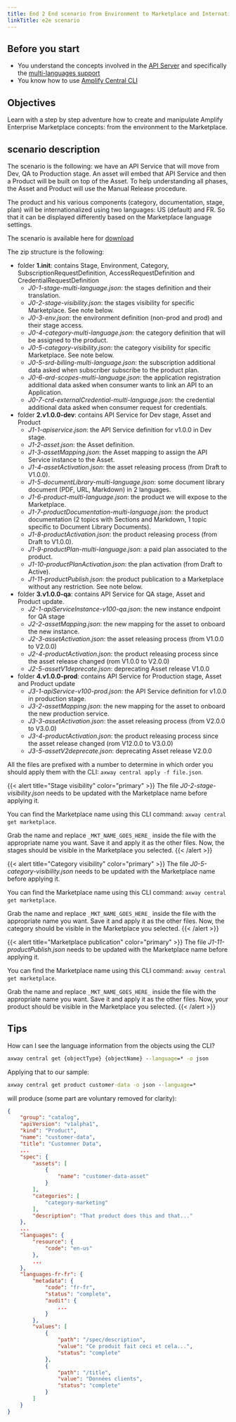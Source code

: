 ```yaml
---
title: End 2 End scenario from Environment to Marketplace and Internationalization
linkTitle: e2e scenario
---
```


## Before you start

* You understand the concepts involved in the [API Server](/docs/integrate_with_central/api_server/) and specifically the [multi-languages support](/docs/integrate_with_central/api_server/#multi-languages-support)
* You know how to use [Amplify Central CLI](/docs/integrate_with_central/cli_central)

## Objectives

Learn with a step by step adventure how to create and manipulate Amplify Enterprise Marketplace concepts: from the environment to the Marketplace.

## scenario description

The scenario is the following: we have an API Service that will move from Dev, QA to Production stage. An asset will embed that API Service and then a Product will be built on top of the Asset. To help understanding all phases, the Asset and Product will use the Manual Release procedure.

The product and his various components (category, documentation, stage, plan) will be internationalized using two languages: US (default) and FR. So that it can be displayed differently based on the Marketplace language settings.

The scenario is available here for [download](/samples/e2e/e2e.zip)

The zip structure is the following:

* folder **1.init**: contains Stage, Environment, Category, SubscriptionRequestDefinition, AccessRequestDefinition and CredentialRequestDefinition
    * *J0-1-stage-multi-language.json*: the stages definition and their translation.
    * *J0-2-stage-visibility.json*: the stages visibility for specific Marketplace. See note below.
    * *J0-3-env.json*: the environment definition (non-prod and prod) and their stage access.
    * *J0-4-category-multi-language.json*: the category definition that will be assigned to the product.
    * *J0-5-category-visibility.json*: the category visibility for specific Marketplace. See note below.
    * *J0-5-srd-billing-multi-language.json*: the subscription additional data asked when subscriber subscribe to the product plan.
    * *J0-6-ard-scopes-multi-language.json*: the application registration additional data asked when consumer wants to link an API to an Application.
    * *J0-7-crd-externalCredential-multi-language.json*: the credential additional data asked when consumer request for credentials.
* folder **2.v1.0.0-dev**: contains API Service for Dev stage, Asset and Product
    * *J1-1-apiservice.json*: the API Service definition for v1.0.0 in Dev stage.
    * *J1-2-asset.json*: the Asset definition.
    * *J1-3-assetMapping.json*: the Asset mapping to assign the API Service instance to the Asset.
    * *J1-4-assetActivation.json*: the asset releasing process (from Draft to V1.0.0).
    * *J1-5-documentLibrary-multi-language.json*: some document library document (PDF, URL, Markdown) in 2 languages.
    * *J1-6-product-multi-language.json*: the product we will expose to the Marketplace.
    * *J1-7-productDocumentation-multi-language.json*: the product documentation (2 topics with Sections and Markdown, 1 topic specific to Document Library Documents).
    * *J1-8-productActivation.json*: the product releasing process (from Draft to V1.0.0).
    * *J1-9-productPlan-multi-language.json*: a paid plan associated to the product.
    * *J1-10-productPlanActivation.json*: the plan activation (from Draft to Active).
    * *J1-11-productPublish.json*: the product publication to a Marketplace without any restriction. See note below.
* folder **3.v1.0.0-qa**: contains API Service for QA stage, Asset and Product update.
    * *J2-1-apiServiceInstance-v100-qa.json*: the new instance endpoint for QA stage
    * *J2-2-assetMapping.json*: the new mapping for the asset to onboard the new instance.
    * *J2-3-assetActivation.json*: the asset releasing process (from V1.0.0 to V2.0.0)
    * *J2-4-productActivation.json*: the product releasing process since the asset release changed (rom V1.0.0 to V2.0.0)
    * *J2-5-assetV1deprecate.json*: deprecating Asset release V1.0.0
* folder **4.v1.0.0-prod**: contains API Service for Production stage, Asset and Product update
    * *J3-1-apiService-v100-prod.json*: the API Service definition for v1.0.0 in production stage.
    * *J3-2-assetMapping.json*: the new mapping for the asset to onboard the new production service.
    * *J3-3-assetActivation.json*: the asset releasing process (from V2.0.0 to V3.0.0)
    * *J3-4-productActivation.json*: the product releasing process since the asset release changed (rom V12.0.0 to V3.0.0)
    * *J3-5-assetV2deprecate.json*: deprecating Asset release V2.0.0

All the files are prefixed with a number to determine in which order you should apply them with the CLI: `axway central apply -f file.json`.

{{< alert title="Stage visibility" color="primary" >}}
The file *J0-2-stage-visibility.json* needs to be updated with the Marketplace name before applying it.

You can find the Marketplace name using this CLI command: `axway central get marketplace`.

Grab the name and replace `_MKT_NAME_GOES_HERE_` inside the file with the appropriate name you want. Save it and apply it as the other files. Now, the stages should be visible in the Marketplace you selected.
{{< /alert >}}

{{< alert title="Category visibility" color="primary" >}}
The file *J0-5-category-visibility.json* needs to be updated with the Marketplace name before applying it.

You can find the Marketplace name using this CLI command: `axway central get marketplace`.

Grab the name and replace `_MKT_NAME_GOES_HERE_` inside the file with the appropriate name you want. Save it and apply it as the other files. Now, the category should be visible in the Marketplace you selected.
{{< /alert >}}

{{< alert title="Marketplace publication" color="primary" >}}
The file *J1-11-productPublish.json* needs to be updated with the Marketplace name before applying it.

You can find the Marketplace name using this CLI command: `axway central get marketplace`.

Grab the name and replace `_MKT_NAME_GOES_HERE_` inside the file with the appropriate name you want. Save it and apply it as the other files. Now, your product should be visible in the Marketplace you selected.
{{< /alert >}}

## Tips

How can I see the language information from the objects using the CLI?

```cmd
axway central get {objectType} {objectName} --language=* -o json
```

Applying that to our sample:

```cmd
axway central get product customer-data -o json --language=*
```

will produce (some part are voluntary removed for clarity):

```json
{
    "group": "catalog",
    "apiVersion": "v1alpha1",
    "kind": "Product",
    "name": "customer-data",
    "title": "Customner Data",
    ...
    "spec": {
        "assets": [
            {
                "name": "customer-data-asset"
            }
        ],
        "categories": [
            "category-marketing"
        ],
        "description": "That product does this and that..."
    },
    ...
    "languages": {
        "resource": {
            "code": "en-us"
        },
        ...
    },
    "languages-fr-fr": {
        "metadata": {
            "code": "fr-fr",
            "status": "complete",
            "audit": {
                ...
            }
        },
        "values": [
            {
                "path": "/spec/description",
                "value": "Ce produit fait ceci et cela...",
                "status": "complete"
            },
            {
                "path": "/title",
                "value": "Données clients",
                "status": "complete"
            }
        ]
    }
}
```